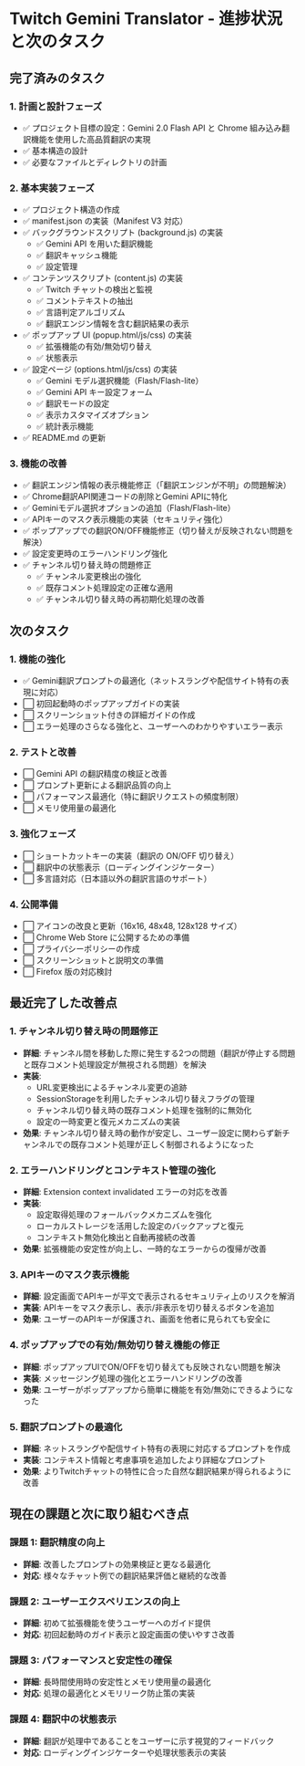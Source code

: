 # Twitch Gemini Translator - 進捗状況と次のタスク

## 完了済みのタスク

### 1. 計画と設計フェーズ

- ✅ プロジェクト目標の設定：Gemini 2.0 Flash API と Chrome 組み込み翻訳機能を使用した高品質翻訳の実現
- ✅ 基本構造の設計
- ✅ 必要なファイルとディレクトリの計画

### 2. 基本実装フェーズ

- ✅ プロジェクト構造の作成
- ✅ manifest.json の実装（Manifest V3 対応）
- ✅ バックグラウンドスクリプト (background.js) の実装
  - ✅ Gemini API を用いた翻訳機能
  - ✅ 翻訳キャッシュ機能
  - ✅ 設定管理
- ✅ コンテンツスクリプト (content.js) の実装
  - ✅ Twitch チャットの検出と監視
  - ✅ コメントテキストの抽出
  - ✅ 言語判定アルゴリズム
  - ✅ 翻訳エンジン情報を含む翻訳結果の表示
- ✅ ポップアップ UI (popup.html/js/css) の実装
  - ✅ 拡張機能の有効/無効切り替え
  - ✅ 状態表示
- ✅ 設定ページ (options.html/js/css) の実装
  - ✅ Gemini モデル選択機能（Flash/Flash-lite）
  - ✅ Gemini API キー設定フォーム
  - ✅ 翻訳モードの設定
  - ✅ 表示カスタマイズオプション
  - ✅ 統計表示機能
- ✅ README.md の更新

### 3. 機能の改善

- ✅ 翻訳エンジン情報の表示機能修正（「翻訳エンジンが不明」の問題解決）
- ✅ Chrome翻訳API関連コードの削除とGemini APIに特化
- ✅ Geminiモデル選択オプションの追加（Flash/Flash-lite）
- ✅ APIキーのマスク表示機能の実装（セキュリティ強化）
- ✅ ポップアップでの翻訳ON/OFF機能修正（切り替えが反映されない問題を解決）
- ✅ 設定変更時のエラーハンドリング強化
- ✅ チャンネル切り替え時の問題修正
  - ✅ チャンネル変更検出の強化
  - ✅ 既存コメント処理設定の正確な適用
  - ✅ チャンネル切り替え時の再初期化処理の改善

## 次のタスク

### 1. 機能の強化

- ✅ Gemini翻訳プロンプトの最適化（ネットスラングや配信サイト特有の表現に対応）
- ⬜ 初回起動時のポップアップガイドの実装
- ⬜ スクリーンショット付きの詳細ガイドの作成
- ⬜ エラー処理のさらなる強化と、ユーザーへのわかりやすいエラー表示

### 2. テストと改善

- ⬜ Gemini API の翻訳精度の検証と改善
- ⬜ プロンプト更新による翻訳品質の向上
- ⬜ パフォーマンス最適化（特に翻訳リクエストの頻度制限）
- ⬜ メモリ使用量の最適化

### 3. 強化フェーズ

- ⬜ ショートカットキーの実装（翻訳の ON/OFF 切り替え）
- ⬜ 翻訳中の状態表示（ローディングインジケーター）
- ⬜ 多言語対応（日本語以外の翻訳言語のサポート）

### 4. 公開準備

- ⬜ アイコンの改良と更新（16x16, 48x48, 128x128 サイズ）
- ⬜ Chrome Web Store に公開するための準備
- ⬜ プライバシーポリシーの作成
- ⬜ スクリーンショットと説明文の準備
- ⬜ Firefox 版の対応検討

## 最近完了した改善点

### 1. チャンネル切り替え時の問題修正
- **詳細**: チャンネル間を移動した際に発生する2つの問題（翻訳が停止する問題と既存コメント処理設定が無視される問題）を解決
- **実装**:
  - URL変更検出によるチャンネル変更の追跡
  - SessionStorageを利用したチャンネル切り替えフラグの管理
  - チャンネル切り替え時の既存コメント処理を強制的に無効化
  - 設定の一時変更と復元メカニズムの実装
- **効果**: チャンネル切り替え時の動作が安定し、ユーザー設定に関わらず新チャンネルでの既存コメント処理が正しく制御されるようになった

### 2. エラーハンドリングとコンテキスト管理の強化
- **詳細**: Extension context invalidated エラーの対応を改善
- **実装**:
  - 設定取得処理のフォールバックメカニズムを強化
  - ローカルストレージを活用した設定のバックアップと復元
  - コンテキスト無効化検出と自動再接続の改善
- **効果**: 拡張機能の安定性が向上し、一時的なエラーからの復帰が改善

### 3. APIキーのマスク表示機能
- **詳細**: 設定画面でAPIキーが平文で表示されるセキュリティ上のリスクを解消
- **実装**: APIキーをマスク表示し、表示/非表示を切り替えるボタンを追加
- **効果**: ユーザーのAPIキーが保護され、画面を他者に見られても安全に

### 4. ポップアップでの有効/無効切り替え機能の修正
- **詳細**: ポップアップUIでON/OFFを切り替えても反映されない問題を解決
- **実装**: メッセージング処理の強化とエラーハンドリングの改善
- **効果**: ユーザーがポップアップから簡単に機能を有効/無効にできるようになった

### 5. 翻訳プロンプトの最適化
- **詳細**: ネットスラングや配信サイト特有の表現に対応するプロンプトを作成
- **実装**: コンテキスト情報と考慮事項を追加したより詳細なプロンプト
- **効果**: よりTwitchチャットの特性に合った自然な翻訳結果が得られるように改善

## 現在の課題と次に取り組むべき点

### 課題 1: 翻訳精度の向上

- **詳細**: 改善したプロンプトの効果検証と更なる最適化
- **対応**: 様々なチャット例での翻訳結果評価と継続的な改善

### 課題 2: ユーザーエクスペリエンスの向上

- **詳細**: 初めて拡張機能を使うユーザーへのガイド提供
- **対応**: 初回起動時のガイド表示と設定画面の使いやすさ改善

### 課題 3: パフォーマンスと安定性の確保

- **詳細**: 長時間使用時の安定性とメモリ使用量の最適化
- **対応**: 処理の最適化とメモリリーク防止策の実装

### 課題 4: 翻訳中の状態表示

- **詳細**: 翻訳が処理中であることをユーザーに示す視覚的フィードバック
- **対応**: ローディングインジケーターや処理状態表示の実装
